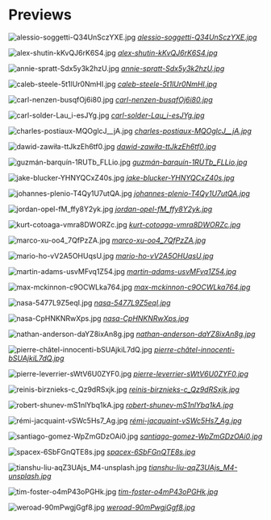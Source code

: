 # Previews

![alessio-soggetti-Q34UnSczYXE.jpg](wallpaper/alessio-soggetti-Q34UnSczYXE.jpg)
*[alessio-soggetti-Q34UnSczYXE.jpg](wallpaper/alessio-soggetti-Q34UnSczYXE.jpg)*

![alex-shutin-kKvQJ6rK6S4.jpg](wallpaper/alex-shutin-kKvQJ6rK6S4.jpg)
*[alex-shutin-kKvQJ6rK6S4.jpg](wallpaper/alex-shutin-kKvQJ6rK6S4.jpg)*

![annie-spratt-Sdx5y3k2hzU.jpg](wallpaper/annie-spratt-Sdx5y3k2hzU.jpg)
*[annie-spratt-Sdx5y3k2hzU.jpg](wallpaper/annie-spratt-Sdx5y3k2hzU.jpg)*

![caleb-steele-5t1lUr0NmHI.jpg](wallpaper/caleb-steele-5t1lUr0NmHI.jpg)
*[caleb-steele-5t1lUr0NmHI.jpg](wallpaper/caleb-steele-5t1lUr0NmHI.jpg)*

![carl-nenzen-busqfOj6i80.jpg](wallpaper/carl-nenzen-busqfOj6i80.jpg)
*[carl-nenzen-busqfOj6i80.jpg](wallpaper/carl-nenzen-busqfOj6i80.jpg)*

![carl-solder-Lau_i-esJYg.jpg](wallpaper/carl-solder-Lau_i-esJYg.jpg)
*[carl-solder-Lau_i-esJYg.jpg](wallpaper/carl-solder-Lau_i-esJYg.jpg)*

![charles-postiaux-MQOglcJ__jA.jpg](wallpaper/charles-postiaux-MQOglcJ__jA.jpg)
*[charles-postiaux-MQOglcJ__jA.jpg](wallpaper/charles-postiaux-MQOglcJ__jA.jpg)*

![dawid-zawiła-ttJkzEh6tf0.jpg](wallpaper/dawid-zawiła-ttJkzEh6tf0.jpg)
*[dawid-zawiła-ttJkzEh6tf0.jpg](wallpaper/dawid-zawiła-ttJkzEh6tf0.jpg)*

![guzmán-barquín-1RUTb_FLLio.jpg](wallpaper/guzmán-barquín-1RUTb_FLLio.jpg)
*[guzmán-barquín-1RUTb_FLLio.jpg](wallpaper/guzmán-barquín-1RUTb_FLLio.jpg)*

![jake-blucker-YHNYQCxZ40s.jpg](wallpaper/jake-blucker-YHNYQCxZ40s.jpg)
*[jake-blucker-YHNYQCxZ40s.jpg](wallpaper/jake-blucker-YHNYQCxZ40s.jpg)*

![johannes-plenio-T4Qy1U7utQA.jpg](wallpaper/johannes-plenio-T4Qy1U7utQA.jpg)
*[johannes-plenio-T4Qy1U7utQA.jpg](wallpaper/johannes-plenio-T4Qy1U7utQA.jpg)*

![jordan-opel-fM_ffy8Y2yk.jpg](wallpaper/jordan-opel-fM_ffy8Y2yk.jpg)
*[jordan-opel-fM_ffy8Y2yk.jpg](wallpaper/jordan-opel-fM_ffy8Y2yk.jpg)*

![kurt-cotoaga-vmra8DWORZc.jpg](wallpaper/kurt-cotoaga-vmra8DWORZc.jpg)
*[kurt-cotoaga-vmra8DWORZc.jpg](wallpaper/kurt-cotoaga-vmra8DWORZc.jpg)*

![marco-xu-oo4_7QfPzZA.jpg](wallpaper/marco-xu-oo4_7QfPzZA.jpg)
*[marco-xu-oo4_7QfPzZA.jpg](wallpaper/marco-xu-oo4_7QfPzZA.jpg)*

![mario-ho-vV2A5OHUqsU.jpg](wallpaper/mario-ho-vV2A5OHUqsU.jpg)
*[mario-ho-vV2A5OHUqsU.jpg](wallpaper/mario-ho-vV2A5OHUqsU.jpg)*

![martin-adams-usvMFvq1Z54.jpg](wallpaper/martin-adams-usvMFvq1Z54.jpg)
*[martin-adams-usvMFvq1Z54.jpg](wallpaper/martin-adams-usvMFvq1Z54.jpg)*

![max-mckinnon-c9OCWLka764.jpg](wallpaper/max-mckinnon-c9OCWLka764.jpg)
*[max-mckinnon-c9OCWLka764.jpg](wallpaper/max-mckinnon-c9OCWLka764.jpg)*

![nasa-5477L9Z5eqI.jpg](wallpaper/nasa-5477L9Z5eqI.jpg)
*[nasa-5477L9Z5eqI.jpg](wallpaper/nasa-5477L9Z5eqI.jpg)*

![nasa-CpHNKNRwXps.jpg](wallpaper/nasa-CpHNKNRwXps.jpg)
*[nasa-CpHNKNRwXps.jpg](wallpaper/nasa-CpHNKNRwXps.jpg)*

![nathan-anderson-daYZ8ixAn8g.jpg](wallpaper/nathan-anderson-daYZ8ixAn8g.jpg)
*[nathan-anderson-daYZ8ixAn8g.jpg](wallpaper/nathan-anderson-daYZ8ixAn8g.jpg)*

![pierre-châtel-innocenti-bSUAjkiL7dQ.jpg](wallpaper/pierre-châtel-innocenti-bSUAjkiL7dQ.jpg)
*[pierre-châtel-innocenti-bSUAjkiL7dQ.jpg](wallpaper/pierre-châtel-innocenti-bSUAjkiL7dQ.jpg)*

![pierre-leverrier-sWtV6U0ZYF0.jpg](wallpaper/pierre-leverrier-sWtV6U0ZYF0.jpg)
*[pierre-leverrier-sWtV6U0ZYF0.jpg](wallpaper/pierre-leverrier-sWtV6U0ZYF0.jpg)*

![reinis-birznieks-c_Qz9dRSxjk.jpg](wallpaper/reinis-birznieks-c_Qz9dRSxjk.jpg)
*[reinis-birznieks-c_Qz9dRSxjk.jpg](wallpaper/reinis-birznieks-c_Qz9dRSxjk.jpg)*

![robert-shunev-mS1nlYbq1kA.jpg](wallpaper/robert-shunev-mS1nlYbq1kA.jpg)
*[robert-shunev-mS1nlYbq1kA.jpg](wallpaper/robert-shunev-mS1nlYbq1kA.jpg)*

![rémi-jacquaint-vSWc5Hs7_Ag.jpg](wallpaper/rémi-jacquaint-vSWc5Hs7_Ag.jpg)
*[rémi-jacquaint-vSWc5Hs7_Ag.jpg](wallpaper/rémi-jacquaint-vSWc5Hs7_Ag.jpg)*

![santiago-gomez-WpZmGDzOAi0.jpg](wallpaper/santiago-gomez-WpZmGDzOAi0.jpg)
*[santiago-gomez-WpZmGDzOAi0.jpg](wallpaper/santiago-gomez-WpZmGDzOAi0.jpg)*

![spacex-6SbFGnQTE8s.jpg](wallpaper/spacex-6SbFGnQTE8s.jpg)
*[spacex-6SbFGnQTE8s.jpg](wallpaper/spacex-6SbFGnQTE8s.jpg)*

![tianshu-liu-aqZ3UAjs_M4-unsplash.jpg](wallpaper/tianshu-liu-aqZ3UAjs_M4-unsplash.jpg)
*[tianshu-liu-aqZ3UAjs_M4-unsplash.jpg](wallpaper/tianshu-liu-aqZ3UAjs_M4-unsplash.jpg)*

![tim-foster-o4mP43oPGHk.jpg](wallpaper/tim-foster-o4mP43oPGHk.jpg)
*[tim-foster-o4mP43oPGHk.jpg](wallpaper/tim-foster-o4mP43oPGHk.jpg)*

![weroad-90mPwgjGgf8.jpg](wallpaper/weroad-90mPwgjGgf8.jpg)
*[weroad-90mPwgjGgf8.jpg](wallpaper/weroad-90mPwgjGgf8.jpg)*

